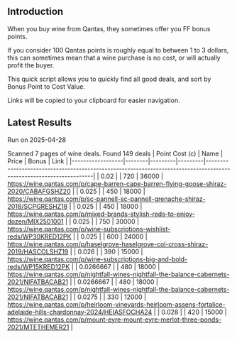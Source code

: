 ## Introduction

When you buy wine from Qantas, they sometimes offer you FF bonus points. 

If you consider 100 Qantas points is roughly equal to between 1 to 3 dollars, this can sometimes mean that a wine purchase is no cost, or will actually profit the buyer.

This quick script allows you to quickly find all good deals, and sort by Bonus Point to Cost Value.

Links will be copied to your clipboard for easier navigation.

## Latest Results

Run on 2025-04-28

Scanned 7 pages of wine deals.
Found 149 deals
|   Point Cost (c) | Name   |   Price |   Bonus | Link                                                                                                               |
|------------------|--------|---------|---------|--------------------------------------------------------------------------------------------------------------------|
|        0.02      |        |     720 |   36000 | https://wine.qantas.com/p/cape-barren-cape-barren-flying-goose-shiraz-2020/CABAFGSHZ20                             |
|        0.025     |        |     450 |   18000 | https://wine.qantas.com/p/sc-pannell-sc-pannell-grenache-shiraz-2018/SCPGRESHZ18                                   |
|        0.025     |        |     450 |   18000 | https://wine.qantas.com/p/mixed-brands-stylish-reds-to-enjoy-dozen/MIX2501001                                      |
|        0.025     |        |     750 |   30000 | https://wine.qantas.com/p/wine-subscriptions-wishlist-reds/WP30KRED12PK                                            |
|        0.025     |        |     600 |   24000 | https://wine.qantas.com/p/haselgrove-haselgrove-col-cross-shiraz-2019/HASCOLSHZ19                                  |
|        0.026     |        |     390 |   15000 | https://wine.qantas.com/p/wine-subscriptions-big-and-bold-reds/WP15KRED12PK                                        |
|        0.0266667 |        |     480 |   18000 | https://wine.qantas.com/p/nightfall-wines-nightfall-the-balance-cabernets-2021/NIFATBACAB21                        |
|        0.0266667 |        |     480 |   18000 | https://wine.qantas.com/p/nightfall-wines-nightfall-the-balance-cabernets-2021/NIFATBACAB21                        |
|        0.0275    |        |     330 |   12000 | https://wine.qantas.com/p/heirloom-vineyards-heirloom-assens-fortalice-adelaide-hills-chardonnay-2024/HEIASFOCHA24 |
|        0.028     |        |     420 |   15000 | https://wine.qantas.com/p/mount-eyre-mount-eyre-merlot-three-ponds-2021/MTETHEMER21                                |

